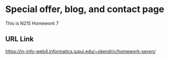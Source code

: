# Special offer, blog, and contact page

This is N215 Homework 7

## URL Link

https://in-info-web4.informatics.iupui.edu/~okendric/homework-seven/
